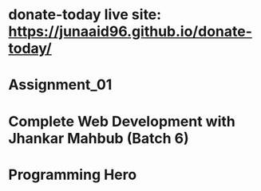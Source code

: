 # donate-today live site: https://junaaid96.github.io/donate-today/

# Assignment_01
# Complete Web Development with Jhankar Mahbub (Batch 6)
# Programming Hero
